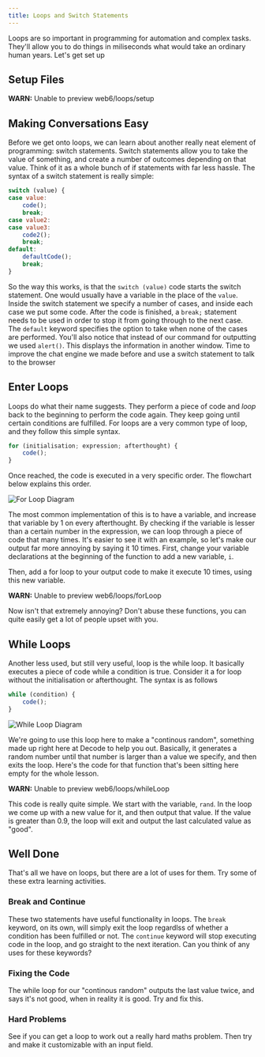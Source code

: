 ```yaml
---
title: Loops and Switch Statements
---
```

Loops are so important in programming for automation and complex tasks. They'll allow you to do things in miliseconds what would take an ordinary human years. Let's get set up

## Setup Files

**WARN:** Unable to preview web6/loops/setup

## Making Conversations Easy

Before we get onto loops, we can learn about another really neat element of programming: switch statements. Switch statements allow you to take the value of something, and create a number of outcomes depending on that value. Think of it as a whole bunch of if statements with far less hassle. The syntax of a switch statement is really simple:

``` javascript
switch (value) {
case value:
    code();
    break;
case value2:
case value3:
    code2();
    break;
default:
    defaultCode();
    break;
}
```

So the way this works, is that the `switch (value)` code starts the switch statement. One would usually have a variable in the place of the `value`. Inside the switch statement we specify a number of cases, and inside each case we put some code. After the code is finished, a `break;` statement needs to be used in order to stop it from going through to the next case. The `default` keyword specifies the option to take when none of the cases are performed. You'll also notice that instead of our command for outputting we used `alert()`. This displays the information in another window. Time to improve the chat engine we made before and use a switch statement to talk to the browser

<?= codeSnippet::preview("web6/loops/firstSwitch"); ?>

## Enter Loops

Loops do what their name suggests. They perform a piece of code and _loop_ back to the beginning to perform the code again. They keep going until certain conditions are fulfilled. For loops are a very common type of loop, and they follow this simple syntax.

``` javascript
for (initialisation; expression; afterthought) {
    code();
}
```

Once reached, the code is executed in a very specific order. The flowchart below explains this order.

![For Loop Diagram](/assets/img/learn/loop_diagram-01.png)

The most common implementation of this is to have a variable, and increase that variable by 1 on every afterthought. By checking if the variable is lesser than a certain number in the expression, we can loop through a piece of code that many times. It's easier to see it with an example, so let's make our output far more annoying by saying it 10 times. First, change your variable declarations at the beginning of the function to add a new variable, `i`.

<?= luminous::highlight("javascript", 'var out = "", i = 0;'); ?>

Then, add a for loop to your output code to make it execute 10 times, using this new variable.

**WARN:** Unable to preview web6/loops/forLoop

Now isn't that extremely annoying? Don't abuse these functions, you can quite easily get a lot of people upset with you.

## While Loops

Another less used, but still very useful, loop is the while loop. It basically executes a piece of code while a condition is true. Consider it a for loop without the initialisation or afterthought. The syntax is as follows

``` javascript
while (condition) {
    code();
}
```
![While Loop Diagram](/assets/img/learn/loop_diagram-02.png) 

We're going to use this loop here to make a "continous random", something made up right here at Decode to help you out. Basically, it generates a random number until that number is larger than a value we specify, and then exits the loop. Here's the code for that function that's been sitting here empty for the whole lesson.

**WARN:** Unable to preview web6/loops/whileLoop

This code is really quite simple. We start with the variable, `rand`. In the loop we come up with a new value for it, and then output that value. If the value is greater than 0.9, the loop will exit and output the last calculated value as "good".

## Well Done

That's all we have on loops, but there are a lot of uses for them. Try some of these extra learning activities.

### Break and Continue

These two statements have useful functionality in loops. The `break` keyword, on its own, will simply exit the loop regardlss of whether a condition has been fulfilled or not. The `continue` keyword will stop executing code in the loop, and go straight to the next iteration. Can you think of any uses for these keywords?

### Fixing the Code

The while loop for our "continous random" outputs the last value twice, and says it's not good, when in reality it is good. Try and fix this.

### Hard Problems

See if you can get a loop to work out a really hard maths problem. Then try and make it customizable with an input field.
